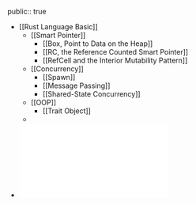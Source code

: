 public:: true

- [[Rust Language Basic]]
	- [[Smart Pointer]]
		- [[Box<T>, Point to Data on the Heap]]
		- [[RC<T>, the Reference Counted Smart Pointer]]
		- [[RefCell<T> and the Interior Mutability Pattern]]
	- [[Concurrency]]
		- [[Spawn]]
		- [[Message Passing]]
		- [[Shared-State Concurrency]]
	- [[OOP]]
		- [[Trait Object]]
	-
- ![The_Rust_Programming_Language_1647766604099_0.pdf](../assets/The_Rust_Programming_Language_1647766604099_0_1647767150563_0.pdf)
